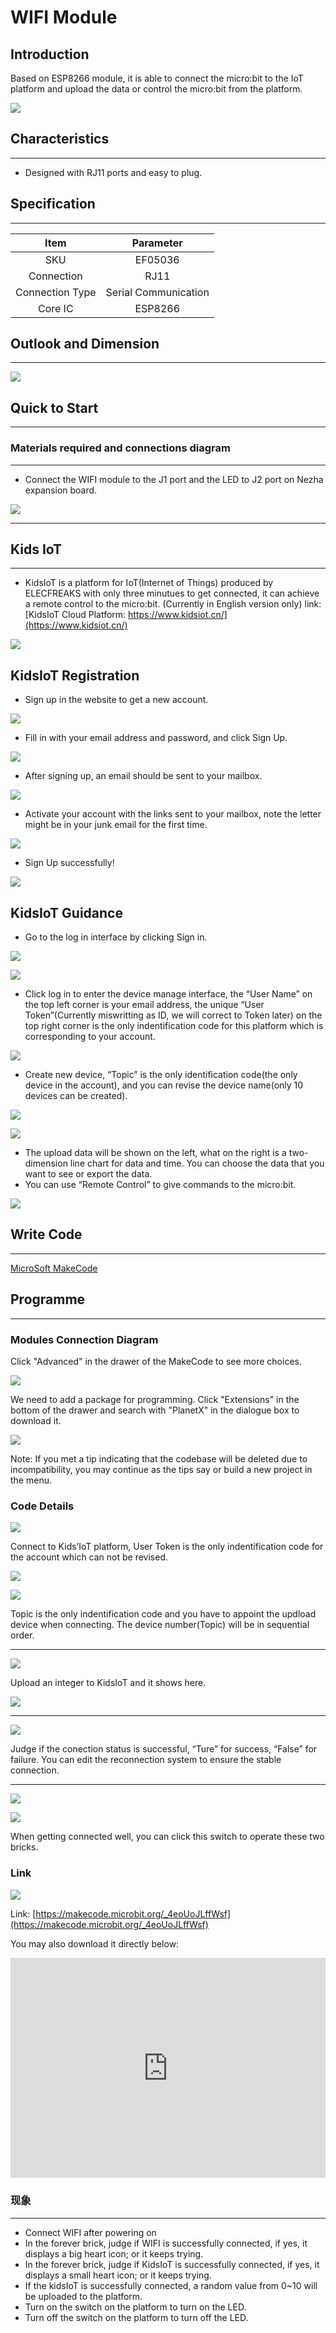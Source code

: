 # WIFI Module

## Introduction
Based on ESP8266 module, it is able to connect the micro:bit to the IoT platform and upload the data or control the micro:bit from the platform. 

![](./images/05043_01.png)

## Characteristics
---
- Designed with RJ11 ports and easy to plug. 
## Specification
---

Item | Parameter 
:-: | :-: 
SKU|EF05036
Connection|RJ11
Connection Type|Serial Communication
Core IC|ESP8266






## Outlook and Dimension
---


![](./images/05043_02.png)


## Quick to Start
---

### Materials required and connections diagram 
---

- Connect the WIFI module to the J1 port and the LED to J2 port on Nezha expansion board. 


![](./images/05043_03.png)

---



## Kids IoT
---
- KidsIoT is a platform for IoT(Internet of Things) produced by ELECFREAKS with only three minutues to get connected, it can achieve a remote control to the micro:bit. (Currently in English version only) link: [KidsIoT Cloud Platform: https://www.kidsiot.cn/](https://www.kidsiot.cn/)

![](./images/kidsiot_01.jpg)

## KidsIoT Registration

- Sign up in the website to get a new account.

![](./images/kidsiot_02.jpg)

- Fill in with your email address and password, and click Sign Up.

![](./images/kidsiot_03.jpg)

- After signing up, an email should be sent to your mailbox.

![](./images/kidsiot_04.jpg)

- Activate your account with the links sent to your mailbox, note the letter might be in your junk email for the first time.

![](./images/kidsiot_05.jpg)

- Sign Up successfully!

![](./images/kidsiot_06.jpg)


## KidsIoT Guidance

- Go to the log in interface by clicking Sign in.

![](./images/kidsiot_07.jpg)

![](./images/kidsiot_08.jpg)

- Click log in to enter the device manage interface, the “User Name” on the top left corner is your email address, the unique “User Token”(Currently miswritting as ID, we will correct to Token later) on the top right corner is the only indentification code for this platform which is corresponding to your account.

![](./images/kidsiot_09.jpg)

- Create new device, “Topic” is the only identification code(the only device in the account), and you can revise the device name(only 10 devices can be created).


![](./images/kidsiot_10.jpg)

![](./images/kidsiot_11.jpg)


- The upload data will be shown on the left, what on the right is a two-dimension line chart for data and time. You can choose the data that you want to see or export the data.
- You can use “Remote Control” to give commands to the micro:bit.

![](./images/kidsiot_12.jpg)

## Write Code

---

[MicroSoft MakeCode](https://makecode.microbit.org/#)

## Programme

---
### Modules Connection Diagram

Click "Advanced" in the drawer of the MakeCode to see more choices.

![](./images/05001_04.png)

We need to add a package for programming. Click "Extensions" in the bottom of the drawer and search with "PlanetX" in the dialogue box to download it. 

![](./images/05001_05.png)

Note: If you met a tip indicating that the codebase will be deleted due to incompatibility, you may continue as the tips say or build a new project in the menu. 

### Code Details

![](./images/kidsiot_14.jpg)

Connect to Kids’IoT platform, User Token is the only indentification code for the account which can not be revised.

![](./images/kidsiot_15.jpg)

![](./images/kidsiot_16.jpg)


 Topic is the only indentification code and you have to appoint the updload device when connecting. The device number(Topic) will be in sequential order.

- - - - -

![](./images/kidsiot_17.jpg)

Upload an integer to KidsIoT and it shows here.

![](./images/kidsiot_18.jpg)
- - - - -

![](./images/kidsiot_19.jpg)

Judge if the conection status is successful, “Ture” for success, “False” for failure. You can edit the reconnection system to ensure the stable connection.
- - - - -

![](./images/kidsiot_20.jpg)

![](./images/kidsiot_21.jpg)

When getting connected well, you can click this switch to operate these two bricks.

### Link

![](./images/05043_06.png)

Link: [https://makecode.microbit.org/_4eoUoJLffWsf](https://makecode.microbit.org/_4eoUoJLffWsf)

You may also download it directly below:

<div style="position:relative;height:0;padding-bottom:70%;overflow:hidden;"><iframe style="position:absolute;top:0;left:0;width:100%;height:100%;" src="https://makecode.microbit.org/#pub:_4eoUoJLffWsf" frameborder="0" sandbox="allow-popups allow-forms allow-scripts allow-same-origin"></iframe></div>  

### 现象
---
-  Connect WIFI after powering on
- In the forever brick, judge if WIFI is successfully connected, if yes, it displays a big heart icon; or it keeps trying. 
- In the forever brick, judge if KidsIoT is successfully connected, if yes, it displays a small heart icon; or it keeps trying. 
- If the kidsIoT is successfully connected, a random value from 0~10 will be uploaded to the platform. 
- Turn on the switch on the platform to turn on the LED. 
- Turn off the switch on the platform to turn off the LED.
